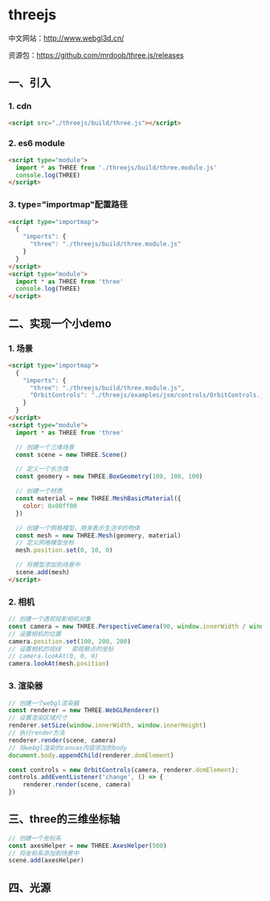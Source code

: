 # threejs

中文网站：http://www.webgl3d.cn/

资源包：https://github.com/mrdoob/three.js/releases

##  一、引入

### 1. cdn

```html
<script src="./threejs/build/three.js"></script>
```

### 2. es6 module

```html
<script type="module">
  import * as THREE from './threejs/build/three.module.js'
  console.log(THREE)
</script>
```

### 3.  type="importmap"配置路径

```html
<script type="importmap">
  {
    "imports": {
      "three": "./threejs/build/three.module.js"
    }
  }
</script>
<script type="module">
  import * as THREE from 'three'
  console.log(THREE)
</script>
```

## 二、实现一个小demo

### 1. 场景

```html
<script type="importmap">
  {
    "imports": {
      "three": "./threejs/build/three.module.js",
      "OrbitControls": "./threejs/examples/jsm/controls/OrbitControls.js"  // threejs扩展控件
    }
  }
</script>
<script type="module">
  import * as THREE from 'three'

  // 创建一个三维场景
  const scene = new THREE.Scene()

  // 定义一个长方体
  const geomery = new THREE.BoxGeometry(100, 100, 100)

  // 创建一个材质
  const material = new THREE.MeshBasicMaterial({
    color: 0x00ff00
  })

  // 创建一个网格模型，用来表示生活中的物体
  const mesh = new THREE.Mesh(geomery, material)
  // 定义网格模型坐标
  mesh.position.set(0, 10, 0)

  // 将模型添加到场景中
  scene.add(mesh)
</script>
```

### 2. 相机

```js
// 创建一个透视投影相机对象
const camera = new THREE.PerspectiveCamera(90, window.innerWidth / window.innerHeight, 0.1, 2000)
// 设置相机的位置
camera.position.set(100, 200, 200)
// 设置相机的视线   即观察点的坐标
// camera.lookAt(0, 0, 0)
camera.lookAt(mesh.position)
```

### 3. 渲染器

```js
// 创建一个webgl渲染器
const renderer = new THREE.WebGLRenderer()
// 设置渲染区域尺寸
renderer.setSize(window.innerWidth, window.innerHeight)
// 执行render方法
renderer.render(scene, camera)
// 将webgl渲染的canvas内容添加到body
document.body.appendChild(renderer.domElement)

const controls = new OrbitControls(camera, renderer.domElement);
controls.addEventListener('change', () => {
    renderer.render(scene, camera)
})
```

## 三、three的三维坐标轴

```js
// 创建一个坐标系
const axesHelper = new THREE.AxesHelper(500)
// 将坐标系添加到场景中
scene.add(axesHelper)
```

## 四、光源





